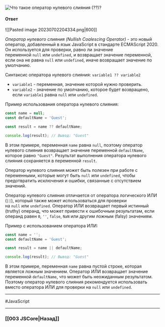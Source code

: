 ![Что такое оператор нулевого слияния (`??`)?](https://youtu.be/3kvKFfPteFg?t=242)

#### Ответ

![[Pasted image 20230702204334.png|600]]

*Оператор нулевого слияния (Nullish Coalescing Operator)* - это новый оператор, добавленный в язык JavaScript в стандарте ECMAScript 2020. Он используется для проверки, равно ли значение переменной `null` или `undefined`, и возвращает значение переменной, если она не равна `null` или `undefined`, иначе возвращает значение по умолчанию.

Синтаксис оператора нулевого слияния: `variable1 ?? variable2`
- `variable1` - переменная, значение которой нужно проверить.
- `variable2` - значение по умолчанию, которое будет возвращено, если `variable1` равна `null` или `undefined`.

Пример использования оператора нулевого слияния:

```javascript
const name = null;
const defaultName = 'Guest';

const result = name ?? defaultName;

console.log(result); // Вывод: "Guest"
```

В этом примере, переменная `name` равна `null`, поэтому оператор нулевого слияния возвращает значение переменной `defaultName`, которое равно `"Guest"`. Результат выполнения оператора нулевого слияния сохраняется в переменной `result`.

Оператор нулевого слияния может быть полезен при работе с переменными, которые могут быть `null` или `undefined`, чтобы предотвратить исключения и ошибки, связанные с отсутствием значений.

Оператор нулевого слияния отличается от оператора логического ИЛИ (`||`), который также может использоваться для проверки на `null` или `undefined`. Оператор ИЛИ возвращает первый истинный (truthy) операнд, что может привести к ошибочным результатам, если операнд равен `0`, `''`, `false`, `NaN` или другим ложным (falsy) значениям.

Пример с использованием оператора ИЛИ:

```javascript
const name = '';
const defaultName = 'Guest';

const result = name || defaultName;

console.log(result); // Вывод: "Guest"
```

В этом примере, переменная `name` равна пустой строке, которая является ложным значением. Оператор ИЛИ возвращает значение переменной `defaultName`, что может быть неожиданным результатом. Поэтому оператор нулевого слияния рекомендуется использовать вместо оператора ИЛИ для проверки на `null` или `undefined`.

___
 #JavaScript 

___

### [[003 JSCore|Назад]]